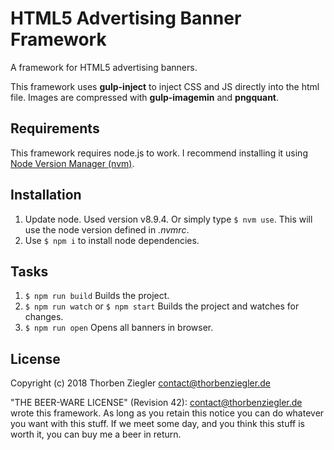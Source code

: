 HTML5 Advertising Banner Framework
==================================

A framework for HTML5 advertising banners.

This framework uses __gulp-inject__ to inject CSS and JS directly into the html file.
Images are compressed with __gulp-imagemin__ and __pngquant__.

Requirements
------------

This framework requires node.js to work. I recommend installing it using [Node Version Manager (nvm)](https://github.com/creationix/nvm).


Installation
------------

1. Update node. Used version v8.9.4. Or simply type `$ nvm use`. This will use the node version defined in *.nvmrc*.
2. Use `$ npm i` to install node dependencies.

Tasks
-----

1. `$ npm run build` Builds the project.
2. `$ npm run watch` or `$ npm start` Builds the project and watches for changes.
3. `$ npm run open` Opens all banners in browser.

License
-------
Copyright (c) 2018 Thorben Ziegler <contact@thorbenziegler.de>

"THE BEER-WARE LICENSE" (Revision 42):
<contact@thorbenziegler.de> wrote this framework. As long as you retain this notice you
can do whatever you want with this stuff. If we meet some day, and you think
this stuff is worth it, you can buy me a beer in return.
